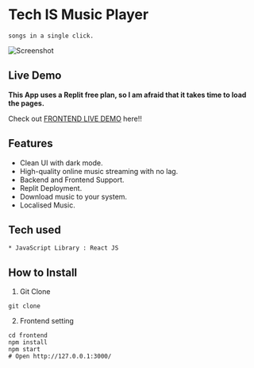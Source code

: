 # Tech IS Music Player

```In this web application you will find many songs of different genre types, you can listen to the good music with cover title & download the Song Clip as well. This extension is built in a more user-friendly manner where they can save time by loading all the currently playing
songs in a single click.
```

![Screenshot](public/screenshot.png?raw=true)

## Live Demo

**This App uses a Replit free plan, so I am afraid that it takes time to load the pages.**

Check out [FRONTEND LIVE DEMO]() here!!

## Features

- Clean UI with dark mode.
- High-quality online music streaming with no lag.
- Backend and Frontend Support.
- Replit Deployment.
- Download music to your system.
- Localised Music.

## Tech used

```
* JavaScript Library : React JS
```

## How to Install

1. Git Clone

```
git clone
```

2. Frontend setting

```
cd frontend
npm install
npm start
# Open http://127.0.0.1:3000/
```
